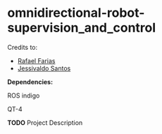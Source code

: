 # omnidirectional-robot-supervision_and_control

Credits to:

* [Rafael Farias](https://github.com/rcfarias)
* [Jessivaldo Santos](https://github.com/jessivaldojr)

**Dependencies:**

ROS indigo

QT-4

**TODO** Project Description
